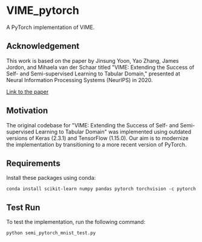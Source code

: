 # VIME_pytorch

A PyTorch implementation of VIME.

## Acknowledgement

This work is based on the paper by Jinsung Yoon, Yao Zhang, James Jordon, and Mihaela van der Schaar titled 
"VIME: Extending the Success of Self- and Semi-supervised Learning to Tabular Domain," presented at Neural Information Processing Systems (NeurIPS) in 2020. 

[Link to the paper](https://proceedings.neurips.cc/paper/2020/hash/7d97667a3e056acab9aaf653807b4a03-Abstract.html)

## Motivation

The original codebase for "VIME: Extending the Success of Self- and Semi-supervised Learning to Tabular Domain" was implemented using outdated versions of Keras (2.3.1) and TensorFlow (1.15.0). Our aim is to modernize the implementation by transitioning to a more recent version of PyTorch.

## Requirements
Install these packages using conda:

`conda install scikit-learn numpy pandas pytorch torchvision -c pytorch`

## Test Run

To test the implementation, run the following command:

```python
python semi_pytorch_mnist_test.py
```
